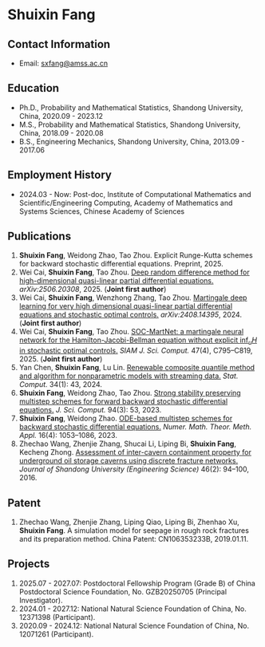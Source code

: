 # Shuixin Fang

## Contact Information
- Email: [sxfang@amss.ac.cn](mailto:sxfang@amss.ac.cn)  

## Education
- Ph.D., Probability and Mathematical Statistics, Shandong University, China, 2020.09 - 2023.12  
- M.S., Probability and Mathematical Statistics, Shandong University, China, 2018.09 - 2020.08  
- B.S., Engineering Mechanics, Shandong University, China, 2013.09 - 2017.06  

## Employment History
- 2024.03 - Now: Post-doc, Institute of Computational Mathematics and Scientific/Engineering Computing, Academy of Mathematics and Systems Sciences, Chinese Academy of Sciences  

## Publications
1. **Shuixin Fang**, Weidong Zhao, Tao Zhou. Explicit Runge-Kutta schemes for backward stochastic differential equations. Preprint, 2025.  
2. Wei Cai, **Shuixin Fang**, Tao Zhou. [Deep random difference method for high-dimensional quasi-linear partial differential equations.](https://arxiv.org/pdf/2506.20308) *arXiv:2506.20308*, 2025. (**Joint first author**)   
3. Wei Cai, **Shuixin Fang**, Wenzhong Zhang, Tao Zhou. [Martingale deep learning for very high dimensional quasi-linear partial differential equations and stochastic optimal controls.](https://arxiv.org/pdf/2408.14395) *arXiv:2408.14395*, 2024. (**Joint first author**)  
4. Wei Cai, **Shuixin Fang**, Tao Zhou. [SOC-MartNet: a martingale neural network for the Hamilton-Jacobi-Bellman equation without explicit $\inf_u H$ in stochastic optimal controls.](https://epubs.siam.org/doi/10.1137/24M1681033) *SIAM J. Sci. Comput.* 47(4), C795–C819, 2025. (**Joint first author**)  
5. Yan Chen, **Shuixin Fang**, Lu Lin. [Renewable composite quantile method and algorithm for nonparametric models with streaming data.](https://link.springer.com/article/10.1007/s11222-023-10352-x) *Stat. Comput.* 34(1): 43, 2024.  
6. **Shuixin Fang**, Weidong Zhao, Tao Zhou. [Strong stability preserving multistep schemes for forward backward stochastic differential equations.](https://link.springer.com/article/10.1007/s10915-023-02111-x) *J. Sci. Comput.* 94(3): 53, 2023.  
7. **Shuixin Fang**, Weidong Zhao. [ODE-based multistep schemes for backward stochastic differential equations.](https://global-sci.com/article/90239/ode-based-multistep-schemes-for-backward-stochastic-differential-equations) *Numer. Math. Theor. Meth. Appl.* 16(4): 1053–1086, 2023.  
8. Zhechao Wang, Zhenjie Zhang, Shucai Li, Liping Bi, **Shuixin Fang**, Kecheng Zhong. [Assessment of inter-cavern containment property for underground oil storage caverns using discrete fracture networks.](http://gxbwk.njournal.sdu.edu.cn/EN/10.6040/j.issn.1672-3961.0.2015.278) *Journal of Shandong University (Engineering Science)* 46(2): 94–100, 2016.  

## Patent
1. Zhechao Wang, Zhenjie Zhang, Liping Qiao, Liping Bi, Zhenhao Xu, **Shuixin Fang**. A simulation model for seepage in rough rock fractures and its preparation method. China Patent: CN106353233B, 2019.01.11.  

## Projects
1. 2025.07 - 2027.07: Postdoctoral Fellowship Program (Grade B) of China Postdoctoral Science Foundation, No. GZB20250705 (Principal Investigator).  
2. 2024.01 - 2027.12: National Natural Science Foundation of China, No. 12371398 (Participant).  
3. 2020.09 - 2024.12: National Natural Science Foundation of China, No. 12071261 (Participant).  
